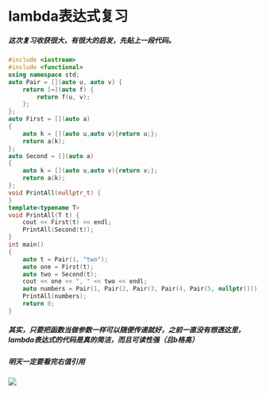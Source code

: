 # lambda表达式复习
##### 这次复习收获很大，有很大的启发，先贴上一段代码。
```cpp
#include <iostream>
#include <functional>
using namespace std;
auto Pair = [](auto u, auto v) {
	return [=](auto f) {
		return f(u, v);
    };
};
auto First = [](auto a)
{
    auto k = [](auto u,auto v){return u;};
    return a(k);
}; 
auto Second = [](auto a)
{
    auto k = [](auto u,auto v){return v;};
    return a(k);
}; 
void PrintAll(nullptr_t) {
}
template<typename T>
void PrintAll(T t) {
	cout << First(t) << endl;
	PrintAll(Second(t));
}
int main()
{
	auto t = Pair(1, "two");
	auto one = First(t);
	auto two = Second(t);
	cout << one << ", " << two << endl;
	auto numbers = Pair(1, Pair(2, Pair(3, Pair(4, Pair(5, nullptr)))));
	PrintAll(numbers);
    return 0;
}
```
##### 其实，只要把函数当做参数一样可以随便传递就好，之前一直没有想透这里，lambda表达式的代码是真的简洁，而且可读性强（且b格高）
##### 明天一定要看完右值引用
![](https://ss2.bdstatic.com/70cFvnSh_Q1YnxGkpoWK1HF6hhy/it/u=2465968129,318290929&fm=27&gp=0.jpg)
